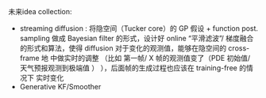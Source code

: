


未来idea collection:

- streaming diffusion : 将隐空间（Tucker core）的 GP 假设 + function post. sampling 做成 Bayesian filter 的形式，设计好 online “平滑滤波”/ 梯度融合的形式和算法，使得 diffusion 对于变化的观测值，能够在隐空间的 cross-frame 地 中做实时的调整 （比如 第一帧/ X 帧的观测值变了（PDE 初始值/ 天气预报观测到极端值  ） ），后面帧的生成过程也应该在 training-free 的情况下 实时变化 
- Generative KF/Smoother